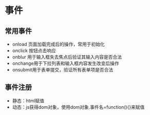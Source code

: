 # 事件
## 常用事件
+ onload  页面加载完成后的操作，常用于初始化
+ onclick 按钮点击响应
+ onblur  用于输入框失去焦点后验证其输入内容是否合法
+ onchange用于下拉列表和输入框内容发生改变后操作
+ onsubmit用于表单提交，验证所有表单项是否合法

## 事件注册
+ 静态：html赋值
+ 动态：js获得dom对象，使用dom对象.事件名=function(){}来赋值 